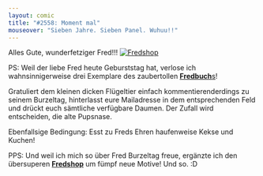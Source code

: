 ```yaml
---
layout: comic
title: "#2558: Moment mal"
mouseover: "Sieben Jahre. Sieben Panel. Wuhuu!!"
---
```


Alles Gute, wunderfetziger Fred!!!
<a href="http://fred-o-mat.spreadshirt.net" title="Fredshop"><img src="http://www.fonflatter.de/bilder/fredkopf_s.png" alt="Fredshop" /></a>

PS:
Weil der liebe Fred heute Geburststag hat, verlose ich wahnsinnigerweise drei Exemplare des zaubertollen <a href="http://www.fonflatter.de/fredbuch" title="Fredbuch"><strong>Fredbuch</strong>s</a>!
 
Gratuliert dem kleinen dicken Flügeltier einfach kommentierenderdings zu seinem Burzeltag, hinterlasst eure Mailadresse in dem entsprechenden Feld und drückt euch sämtliche verfügbare Daumen. Der Zufall wird entscheiden, die alte Pupsnase.

Ebenfallsige Bedingung: Esst zu Freds Ehren haufenweise Kekse und Kuchen!

PPS:
Und weil ich mich so über Fred Burzeltag freue, ergänzte ich den übersuperen <a href="http://fred-o-mat.spreadshirt.net/" title="Fredshop"><strong>Fredshop</strong></a> um fümpf neue Motive! 
Und so.
:D
